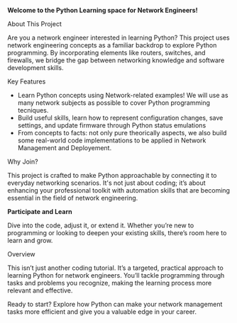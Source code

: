 **Welcome to the Python Learning space for Network Engineers!**

About This Project

Are you a network engineer interested in learning Python? This project uses network engineering concepts as a familiar backdrop to explore Python programming. By incorporating elements like routers, switches, and firewalls, we bridge the gap between networking knowledge and software development skills.

Key Features

   - Learn Python concepts using Network-related examples! We will use as many network subjects as possible to cover Python programming tecniques.
   - Build useful skills, learn how to represent configuration changes, save settings, and update firmware through Python status emulations
   - From concepts to facts: not only pure theorically aspects, we also build some real-world code implementations to be applied in Network Management and Deployement.

Why Join?

This project is crafted to make Python approachable by connecting it to everyday networking scenarios. It's not just about coding; it’s about enhancing your professional toolkit with automation skills that are becoming essential in the field of network engineering.

**Participate and Learn**

Dive into the code, adjust it, or extend it. Whether you’re new to programming or looking to deepen your existing skills, there’s room here to learn and grow.

Overview

This isn’t just another coding tutorial. It’s a targeted, practical approach to learning Python for network engineers. You’ll tackle programming through tasks and problems you recognize, making the learning process more relevant and effective.

Ready to start? Explore how Python can make your network management tasks more efficient and give you a valuable edge in your career.
